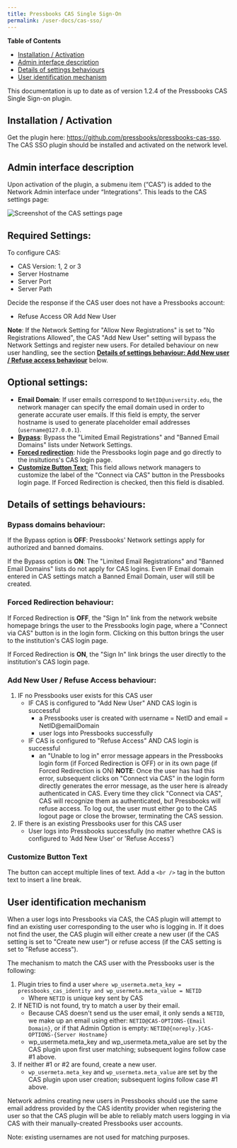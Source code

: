 ```yaml
---
title: Pressbooks CAS Single Sign-On
permalink: /user-docs/cas-sso/
---
```


**Table of Contents**

- [Installation / Activation](#installation-activation)
- [Admin interface description](#admin-interface-description)
- [Details of settings behaviours](#details-of-settings-behaviours)
- [User identification mechanism](#user-identification-mechanism)

This documentation is up to date as of version 1.2.4 of the Pressbooks CAS Single Sign-on plugin.

## Installation / Activation

Get the plugin here: <https://github.com/pressbooks/pressbooks-cas-sso>. The CAS SSO plugin should be installed and activated on the network level.

## Admin interface description

Upon activation of the plugin, a submenu item (“CAS”) is added to the Network Admin interface under “Integrations”. This leads to the CAS settings page:

![Screenshot of the CAS settings page](/images/cas-settings.png)

## Required Settings:

To configure CAS:

- CAS Version: 1, 2 or 3
- Server Hostname
- Server Port
- Server Path

Decide the response if the CAS user does not have a Pressbooks account:

- Refuse Access OR Add New User

**Note**: If the Network Setting for "Allow New Registrations" is set to "No Registrations Allowed", the CAS "Add New User" setting will bypass the Network Settings and register new users. For detailed behaviour on new user handling, see the section **[Details of settings behaviour: Add New user / Refuse access behaviour](#add-new-user-refuse-access-behaviour)** below.

## Optional settings:

- **Email Domain**: If user emails correspond to `NetID@university.edu`, the network manager can specify the email domain used in order to generate accurate user emails. If this field is empty, the server hostname is used to generate placeholder email addresses (`username@127.0.0.1`).
- **[Bypass](#bypass-domains-behaviour)**: Bypass the "Limited Email Registrations" and "Banned Email Domains" lists under Network Settings.
- **[Forced redirection](#forced-redirection-behaviour)**: hide the Pressbooks login page and go directly to the insitutions's CAS login page.
- [**Customize Button Text**:](#customize-button-text) This field allows network managers to customize the label of the "Connect via CAS" button in the Pressbooks login page. If Forced Redirection is checked, then this field is disabled.

## Details of settings behaviours:

### Bypass domains behaviour:

If the Bypass option is **OFF**: Pressbooks' Network settings apply for authorized and banned domains.

If the Bypass option is **ON**: The "Limited Email Registrations" and "Banned Email Domains" lists do not apply for CAS logins. Even IF Email domain entered in CAS settings match a Banned Email Domain, user will still be created.

### Forced Redirection behaviour:

If Forced Redirection is **OFF**, the "Sign In" link from the network website homepage brings the user to the Pressbooks login page, where a "Connect via CAS" button is in the login form. Clicking on this button brings the user to the institution's CAS login page.

If Forced Redirection is **ON**, the "Sign In" link brings the user directly to the institution's CAS login page.

### Add New User / Refuse Access behaviour:

1. IF no Pressbooks user exists for this CAS user
   - IF CAS is configured to "Add New User" AND CAS login is successful
     - a Pressbooks user is created with username = NetID and email = NetID@emailDomain
     - user logs into Pressbooks successfully
   - IF CAS is configured to "Refuse Access" AND CAS login is successful
     - an "Unable to log in" error message appears in the Pressbooks login form (if Forced Redirection is OFF) or in its own page (if Forced Redirection is ON) **NOTE**: Once the user has had this error, subsequent clicks on "Connect via CAS" in the login form directly generates the error message, as the user here is already authenticated in CAS. Every time they click "Connect via CAS", CAS will recognize them as authenticated, but Pressbooks will refuse access. To log out, the user must either go to the CAS logout page or close the browser, terminating the CAS session.
2. IF there is an existing Pressbooks user for this CAS user
   - User logs into Pressbooks successfully (no matter whethre CAS is configured to 'Add New User' or 'Refuse Access')

### Customize Button Text

The button can accept multiple lines of text. Add a `<br />` tag in the button text to insert a line break.

## User identification mechanism

When a user logs into Pressbooks via CAS, the CAS plugin will attempt to find an existing user corresponding to the user who is logging in. If it does not find the user, the CAS plugin will either create a new user (if the CAS setting is set to "Create new user") or refuse access (if the CAS setting is set to "Refuse access").

The mechanism to match the CAS user with the Pressbooks user is the following:

1.  Plugin tries to find a user `where wp_usermeta.meta_key = pressbooks_cas_identity and wp_usermeta.meta_value = NETID`
    - Where `NETID` is unique key sent by CAS
2.  If NETID is not found, try to match a user by their email.
    - Because CAS doesn't send us the user email, it only sends a `NETID`, we make up an email using either: `NETID@CAS-OPTIONS-{Email Domain}`, or if that Admin Option is empty: `NETID@{noreply.}CAS-OPTIONS-{Server Hostname}`
    - wp_usermeta.meta_key and wp_usermeta.meta_value are set by the CAS plugin upon first user matching; subsequent logins follow case #1 above.
3.  If neither #1 or #2 are found, create a new user.
    - `wp_usermeta.meta_key` and `wp_usermeta.meta_value` are set by the CAS plugin upon user creation; subsequent logins follow case #1 above.

Network admins creating new users in Pressbooks should use the same email address provided by the CAS identity provider when registering the user so that the CAS plugin will be able to reliably match users logging in via CAS with their manually-created Pressbooks user accounts.

Note: existing usernames are not used for matching purposes.
